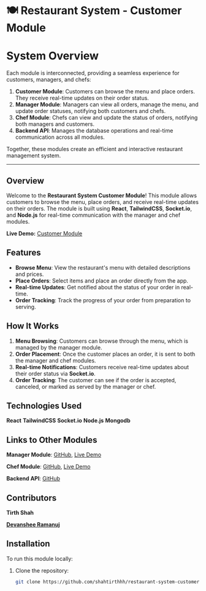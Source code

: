 # 🍽️ Restaurant System - Customer Module

# System Overview

Each module is interconnected, providing a seamless experience for customers, managers, and chefs:

1. **Customer Module**: Customers can browse the menu and place orders. They receive real-time updates on their order status.
2. **Manager Module**: Managers can view all orders, manage the menu, and update order statuses, notifying both customers and chefs.
3. **Chef Module**: Chefs can view and update the status of orders, notifying both managers and customers.
4. **Backend API**: Manages the database operations and real-time communication across all modules.

Together, these modules create an efficient and interactive restaurant management system.
_______________________________________________________________________________________________________________
## Overview

Welcome to the **Restaurant System Customer Module**! This module allows customers to browse the menu, place orders, and receive real-time updates on their orders. The module is built using **React**, **TailwindCSS**, **Socket.io**, and **Node.js** for real-time communication with the manager and chef modules.

**Live Demo:** [Customer Module](https://restaurant-system-customer-module.netlify.app/)

## Features

- **Browse Menu**: View the restaurant's menu with detailed descriptions and prices.
- **Place Orders**: Select items and place an order directly from the app.
- **Real-time Updates**: Get notified about the status of your order in real-time.
- **Order Tracking**: Track the progress of your order from preparation to serving.

## How It Works

1. **Menu Browsing**: Customers can browse through the menu, which is managed by the manager module.
2. **Order Placement**: Once the customer places an order, it is sent to both the manager and chef modules.
3. **Real-time Notifications**: Customers receive real-time updates about their order status via **Socket.io**.
4. **Order Tracking**: The customer can see if the order is accepted, canceled, or marked as served by the manager or chef.

## Technologies Used
**React**
**TailwindCSS**
**Socket.io**
**Node.js**
**Mongodb**

## Links to Other Modules
**Manager Module**: [GitHub](https://github.com/shahtirthhh/restaurant-system-manager), [Live Demo](https://retaurant-system-manager-module.netlify.app/)

**Chef Module**: [GitHub](https://github.com/shahtirthhh/restaurant-system-chef), [Live Demo](https://restaurant-system-chef-module.netlify.app/)

**Backend API**: [GitHub](https://github.com/shahtirthhh/restaurant-system-backend)

## Contributors
**Tirth Shah**
      
[**Devanshee Ramanuj**](https://github.com/ramanujdevanshee22)

## Installation

To run this module locally:

1. Clone the repository:
   ```bash
   git clone https://github.com/shahtirthhh/restaurant-system-customer.git
